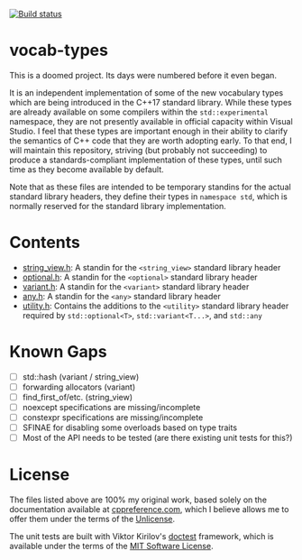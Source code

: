 [![Build status](https://ci.appveyor.com/api/projects/status/1ylttmu6a95uhsoy?svg=true)](https://ci.appveyor.com/project/sgorsten/vocab-types)

# vocab-types

This is a doomed project. Its days were numbered before it even began.

It is an independent implementation of some of the new vocabulary types which are being introduced in the C++17 standard library. While these types are already available on some compilers within the `std::experimental` namespace, they are not presently available in official capacity within Visual Studio. I feel that these types are important enough in their ability to clarify the semantics of C++ code that they are worth adopting early. To that end, I will maintain this repository, striving (but probably not succeeding) to produce a standards-compliant implementation of these types, until such time as they become available by default.

Note that as these files are intended to be temporary standins for the actual standard library headers, they define their types in `namespace std`, which is normally reserved for the standard library implementation.

# Contents

- [string_view.h](/include/string_view.h): A standin for the `<string_view>` standard library header
- [optional.h](/include/optional.h): A standin for the `<optional>` standard library header
- [variant.h](/include/variant.h): A standin for the `<variant>` standard library header
- [any.h](/include/any.h): A standin for the `<any>` standard library header
- [utility.h](/include/utility.h): Contains the additions to the `<utility>` standard library header required by `std::optional<T>`, `std::variant<T...>`, and `std::any`

# Known Gaps

- [ ] std::hash (variant / string_view)
- [ ] forwarding allocators (variant)
- [ ] find_first_of/etc. (string_view)
- [ ] noexcept specifications are missing/incomplete
- [ ] constexpr specifications are missing/incomplete
- [ ] SFINAE for disabling some overloads based on type traits
- [ ] Most of the API needs to be tested (are there existing unit tests for this?)

# License

The files listed above are 100% my original work, based solely on the documentation available at [cppreference.com](http://en.cppreference.com/w/), which I believe allows me to offer them under the terms of the [Unlicense](http://unlicense.org/). 

The unit tests are built with Viktor Kirilov's [doctest](https://github.com/onqtam/doctest) framework, which is available under the terms of the [MIT Software License](https://opensource.org/licenses/MIT).

